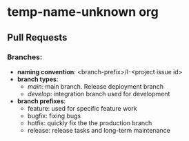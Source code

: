 # temp-name-unknown org

## Pull Requests

### Branches:
 - **naming convention**: \<branch-prefix\>\/I-\<project issue id\>
 - **branch types**:
    - *main*: main branch. Release deployment branch 
    - *develop*: integration branch used for development
 - **branch prefixes**:
    - feature: used for specific feature work 
    - bugfix: fixing bugs
    - hotfix: quickly fix the the production branch
    - release: release tasks and long-term maintenance
